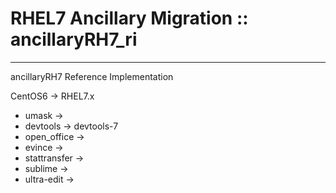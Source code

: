 # RHEL7 Ancillary Migration :: ancillaryRH7_ri  
- - -
ancillaryRH7 Reference Implementation

CentOS6 ->  RHEL7.x

- umask                 ->      
- devtools              ->        devtools-7
- open_office           ->
- evince                ->
- stattransfer          ->
- sublime               ->
- ultra-edit            ->

